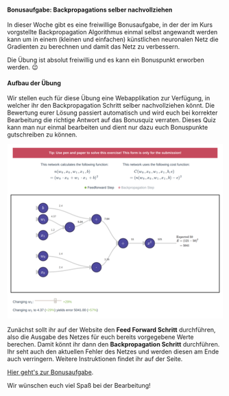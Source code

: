 #### Bonusaufgabe: Backpropagations selber nachvollziehen

In dieser Woche gibt es eine freiwillige Bonusaufgabe, in der der im Kurs vorgstellte Backpropagation Algorithmus einmal selbst angewandt werden kann um in einem (kleinen und einfachen) künstlichen neuronalen Netz die Gradienten zu berechnen und damit das Netz zu verbessern.

Die Übung ist absolut freiwillig und es kann ein Bonuspunkt erworben werden. :wink:

#### Aufbau der Übung

Wir stellen euch für diese Übung eine Webapplikation zur Verfügung, in welcher ihr den Backpropagation Schritt selber nachvollziehen könnt. Die Bewertung eurer Lösung passiert automatisch und wird euch bei korrekter Bearbeitung die richtige Antwort auf das Bonusquiz verraten. Dieses Quiz kann man nur einmal bearbeiten und dient nur dazu euch Bonuspunkte gutschreiben zu können.

![Screenshot](https://github.com/into-ai/vue-backpropagation-exercise/raw/master/screenshot.png)

Zunächst sollt ihr auf der Website den **Feed Forward Schritt** durchführen, also die Ausgabe des Netzes für euch bereits vorgegebene Werte berechen. Damit könnt ihr dann den **Backpropagation Schritt** durchführen. Ihr seht auch den aktuellen Fehler des Netzes und werden diesen am Ende auch verringern. Weitere Instruktionen findet ihr auf der Seite.

[Hier geht's zur Bonusaufgabe](https://neuralnet.xopic.de/backpropexercise/start).

Wir wünschen euch viel Spaß bei der Bearbeitung!
